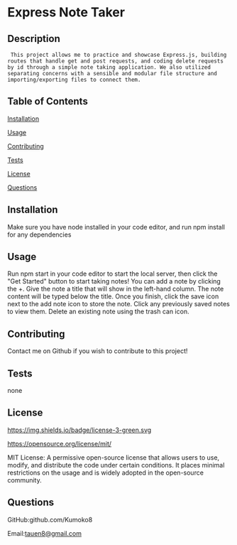 # Express Note Taker

 
  ## Description

 
     This project allows me to practice and showcase Express.js, building routes that handle get and post requests, and coding delete requests by id through a simple note taking application. We also utilized separating concerns with a sensible and modular file structure and importing/exporting files to connect them.


   ## Table of Contents

 
   [Installation](#installation) 

 
   [Usage](#usage)

 
   [Contributing](#contributing)

 
   [Tests](#tests)

 
   [License](#license) 

 
   [Questions](#questions)


  ## Installation <a name="installation"></a> 

 <p> Make sure you have node installed in your code editor, and run npm install for any dependencies </p>


  ## Usage <a name="usage"></a>

 <p> Run npm start in your code editor to start the local server, then click the "Get Started" button to start taking notes! You can add a note by clicking the +. Give the note a title that will show in the left-hand column. The note content will be typed below the title. Once you finish, click the save icon next to the add note icon to store the note. Click any previously saved notes to view them. Delete an existing note using the trash can icon.</p>


  ## Contributing <a name="contributing"></a>

 Contact me on Github if you wish to contribute to this project!


  ## Tests <a name="tests"></a>

 none


  ## License <a name="license"></a>

  
   https://img.shields.io/badge/license-3-green.svg

 
   https://opensource.org/license/mit/

 
   MIT License: A permissive open-source license that allows users to use, modify, and distribute the code under certain conditions. It places minimal restrictions on the usage and is widely adopted in the open-source community. 
  ## Questions <a name="questions"></a>
   

GitHub:github.com/Kumoko8
   

 Email:tauen8@gmail.com
